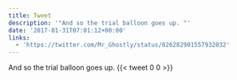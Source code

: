 ```yaml
---
title: Tweet
description: '"And so the trial balloon goes up. "'
date: '2017-01-31T07:01:12+00:00'
links:
  - 'https://twitter.com/Mr_Ghostly/status/826282901557932032'
---
```

And so the trial balloon goes up. 
      {{< tweet 0 0 >}}
    

